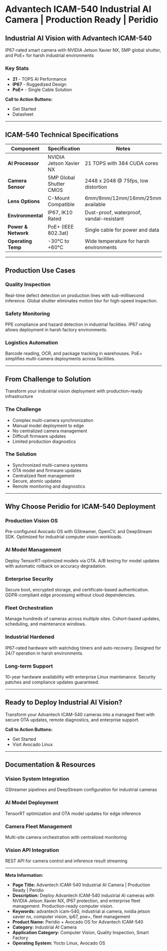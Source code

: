# Advantech ICAM-540 Industrial AI Camera | Production Ready | Peridio

## Industrial AI Vision with Advantech ICAM-540

IP67-rated smart camera with NVIDIA Jetson Xavier NX, 5MP global shutter, and PoE+ for harsh industrial environments

### Key Stats
- **21** - TOPS AI Performance
- **IP67** - Ruggedized Design
- **PoE+** - Single Cable Solution

**Call to Action Buttons:**
- Get Started
- Datasheet

---

## ICAM-540 Technical Specifications

| Component | Specification | Notes |
|-----------|---------------|-------|
| **AI Processor** | NVIDIA Jetson Xavier NX | 21 TOPS with 384 CUDA cores |
| **Camera Sensor** | 5MP Global Shutter CMOS | 2448 x 2048 @ 75fps, low distortion |
| **Lens Options** | C-Mount Compatible | 6mm/8mm/12mm/16mm/25mm available |
| **Environmental** | IP67, IK10 Rated | Dust-proof, waterproof, vandal-resistant |
| **Power & Network** | PoE+ (IEEE 802.3at) | Single cable for power and data |
| **Operating Temp** | -30°C to +60°C | Wide temperature for harsh environments |

---

## Production Use Cases

### Quality Inspection
Real-time defect detection on production lines with sub-millisecond inference. Global shutter eliminates motion blur for high-speed inspection.

### Safety Monitoring
PPE compliance and hazard detection in industrial facilities. IP67 rating allows deployment in harsh factory environments.

### Logistics Automation
Barcode reading, OCR, and package tracking in warehouses. PoE+ simplifies multi-camera deployments across facilities.

---

## From Challenge to Solution
Transform your industrial vision deployment with production-ready infrastructure

### The Challenge
- Complex multi-camera synchronization
- Manual model deployment to edge
- No centralized camera management
- Difficult firmware updates
- Limited production diagnostics

### The Solution
- Synchronized multi-camera systems
- OTA model and firmware updates
- Centralized fleet management
- Secure, atomic updates
- Remote monitoring and diagnostics

---

## Why Choose Peridio for ICAM-540 Deployment

### Production Vision OS
Pre-configured Avocado OS with GStreamer, OpenCV, and DeepStream SDK. Optimized for industrial computer vision workloads.

### AI Model Management
Deploy TensorRT-optimized models via OTA. A/B testing for model updates with automatic rollback on accuracy degradation.

### Enterprise Security
Secure boot, encrypted storage, and certificate-based authentication. GDPR-compliant edge processing without cloud dependencies.

### Fleet Orchestration
Manage hundreds of cameras across multiple sites. Cohort-based updates, scheduling, and maintenance windows.

### Industrial Hardened
IP67-rated hardware with watchdog timers and auto-recovery. Designed for 24/7 operation in harsh environments.

### Long-term Support
10-year hardware availability with enterprise Linux maintenance. Security patches and compliance updates guaranteed.

---

## Ready to Deploy Industrial AI Vision?

Transform your Advantech ICAM-540 cameras into a managed fleet with secure OTA updates, remote diagnostics, and enterprise support.

**Call to Action Buttons:**
- Get Started
- Visit Avocado Linux

---

## Documentation & Resources

### Vision System Integration
GStreamer pipelines and DeepStream configuration for industrial cameras

### AI Model Deployment
TensorRT optimization and OTA model updates for edge inference

### Camera Fleet Management
Multi-site camera orchestration with centralized monitoring

### Vision API Integration
REST API for camera control and inference result streaming

---

**Meta Information:**
- **Page Title:** Advantech ICAM-540 Industrial AI Camera | Production Ready | Peridio
- **Description:** Deploy Advantech ICAM-540 industrial AI cameras with NVIDIA Jetson Xavier NX, IP67 protection, and enterprise fleet management. Production-ready computer vision.
- **Keywords:** advantech icam-540, industrial ai camera, nvidia jetson xavier nx, computer vision, ip67, poe+, fleet management
- **Product Name:** Peridio + Avocado OS for Advantech ICAM-540
- **Category:** Industrial AI Camera
- **Application Category:** Computer Vision, Quality Inspection, Smart Factory
- **Operating System:** Yocto Linux, Avocado OS